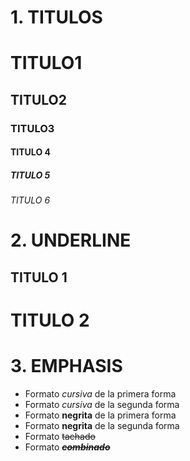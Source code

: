 # 1. TITULOS
# TITULO1
## TITULO2
### TITULO3
#### TITULO 4
##### TITULO 5
###### TITULO 6

# 2. UNDERLINE

TITULO 1
-------

TITULO 2
========

# 3. EMPHASIS

- Formato *cursiva* de la primera forma
- Formato _cursiva_ de la segunda forma
- Formato **negrita** de la primera forma
- Formato __negrita__ de la segunda forma
- Formato ~~tachado~~
- Formato ~~***combinado***~~